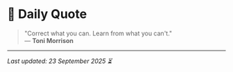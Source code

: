 # 📜 Daily Quote

> "Correct what you can. Learn from what you can't."  
> — **Toni Morrison**

---

_Last updated: 23 September 2025 ⏳_
